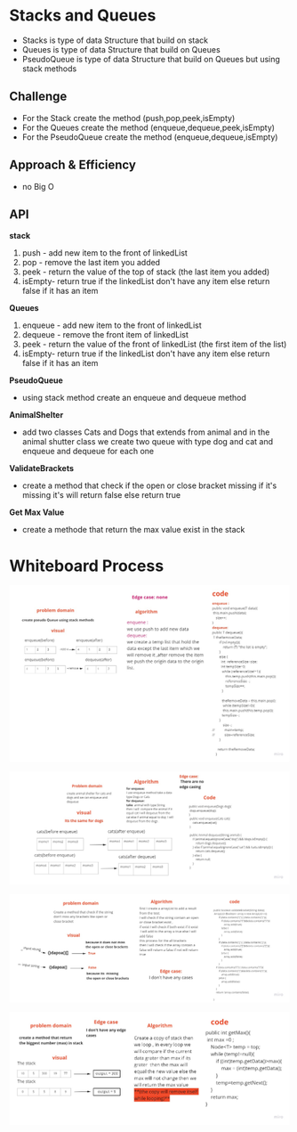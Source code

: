 
# Stacks and Queues
<!-- Short summary or background information -->
- Stacks is type of data Structure that build on stack
- Queues is type of data Structure that build on Queues
- PseudoQueue is type of data Structure that build on Queues but using stack methods

## Challenge
<!-- Description of the challenge -->
- For the Stack create the method (push,pop,peek,isEmpty)
- For the Queues create the method (enqueue,dequeue,peek,isEmpty)
- For the PseudoQueue create the method (enqueue,dequeue,isEmpty)

## Approach & Efficiency
<!-- What approach did you take? Why? What is the Big O space/time for this approach? -->
- no Big O
## API
<!-- Description of each method publicly available to your Stack and Queue-->
**stack**
1. push - add new item to the front of linkedList
2. pop - remove the last item you added
3. peek - return the value of the top of stack (the last item you added)
4. isEmpty- return true if the linkedList don't have any item else return false if it has an item

**Queues**
1. enqueue - add new item to the front of linkedList
2. dequeue - remove the  front item of linkedList
3. peek - return the value of the front of linkedList (the first item of the list)
4. isEmpty- return true if the linkedList don't have any item else return false if it has an item


**PseudoQueue**
- using stack method create an enqueue and dequeue method 


**AnimalShelter**
- add two classes Cats and Dogs that extends from animal and in the animal shutter class we create two queue with type dog and cat and enqueue and dequeue for each one 

**ValidateBrackets**
- create a method that check if the open or close bracket missing if it's missing it's will return false else return true

**Get Max Value**
- create a methode that return the max value exist in the stack 
# Whiteboard Process

![img](./challenge11.jpg)

![img](./challenge12.jpg)

![img](./challenge13.jpg)

![img](./challenge14.jpg)

